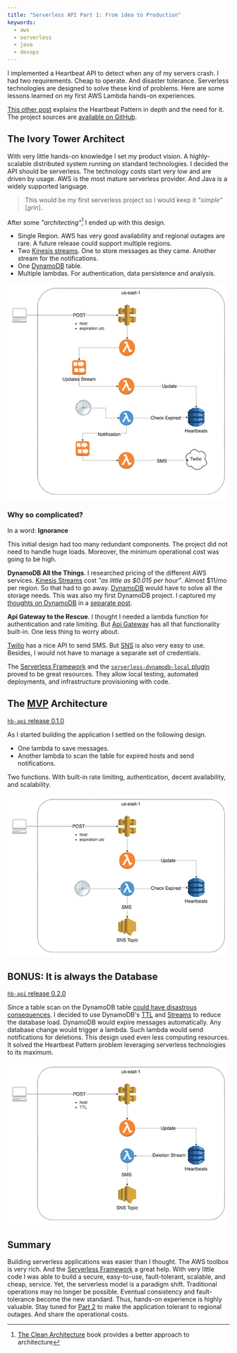 ```yaml
---
title: "Serverless API Part 1: From idea to Production"
keywords:
  - aws
  - serverless
  - java
  - devops
---
```


I implemented a Heartbeat API to detect when any of my servers crash. I had two requirements. Cheap to operate. And disaster tolerance. Serverless technologies are designed to solve these kind of problems. Here are some lessons learned on my first AWS Lambda hands-on experiences.  

[This other post](/2018/10/24/the-heartbeat-pattern/) explains the Heartbeat Pattern in depth and the need for it. The project sources are [available on GitHub](https://github.com/camilin87/hb-api).  

## The Ivory Tower Architect  

With very little hands-on knowledge I set my product vision. A highly-scalable distributed system running on standard technologies. I decided the API should be serverless. The technology costs start very low and are driven by usage. AWS is the most mature serverless provider. And Java is a widely supported language.  

> This would be my first serverless project so I would keep it _"simple"_ [_grin_].  

After some _"architecting"_[^architecture] I ended up with this design.  

- Single Region. AWS has very good availability and regional outages are rare. A future release could support multiple regions.  
- Two [Kinesis streams](https://aws.amazon.com/kinesis/data-streams/). One to store messages as they came. Another stream for the notifications.  
- One [DynamoDB](https://aws.amazon.com/dynamodb/) table.  
- Multiple lambdas. For authentication, data persistence and analysis.  

![Initial design without any hands on data](/images/serverless-api/hb-api-0.0.0-alpha.png)  

### Why so complicated?  

In a word: **Ignorance**  

This initial design had too many redundant components. The project did not need to handle huge loads. Moreover, the minimum operational cost was going to be high.  

**DynamoDB All the Things**. I researched pricing of the different AWS services. [Kinesis Streams](https://aws.amazon.com/kinesis/data-streams/) cost _"as little as $0.015 per hour"_. Almost $11/mo per region. So that had to go away. [DynamoDB](https://aws.amazon.com/dynamodb/) would have to solve all the storage needs. This was also my first DynamoDB project. I captured my [thoughts on DynamoDB](/2018/10/06/thoughts-on-dynamodb/) in a [separate post](/2018/10/06/thoughts-on-dynamodb/).  

**Api Gateway to the Rescue**. I thought I needed a lambda function for authentication and rate limiting. But [Api Gateway](https://docs.aws.amazon.com/apigateway/latest/developerguide/apigateway-control-access-to-api.html) has all that functionality built-in. One less thing to worry about.  

[Twilio](https://www.twilio.com/) has a nice API to send SMS. But [SNS](https://aws.amazon.com/sns/) is also very easy to use. Besides, I would not have to manage a separate set of credentials.  

The [Serverless Framework](https://serverless.com/) and the [`serverless-dynamodb-local` plugin](https://github.com/99xt/serverless-dynamodb-local) proved to be great resources. They allow local testing, automated deployments, and infrastructure provisioning with code.  

## The [MVP](https://en.wikipedia.org/wiki/Minimum_viable_product) Architecture  

[`hb-api` release 0.1.0](https://github.com/camilin87/hb-api/releases/tag/0.1.0)

As I started building the application I settled on the following design. 
- One lambda to save messages.  
- Another lambda to scan the table for expired hosts and send notifications.  

Two functions. With built-in rate limiting, authentication, decent availability, and scalability.   

![MVP](/images/serverless-api/hb-api-0.1.0.png)  


## BONUS: It is always the Database  

[`hb-api` release 0.2.0](https://github.com/camilin87/hb-api/releases/tag/0.1.0)

Since a table scan on the DynamoDB table [could have disastrous consequences](/2018/10/06/thoughts-on-dynamodb/). I decided to use DynamoDB's [TTL](https://docs.aws.amazon.com/amazondynamodb/latest/developerguide/TTL.html) and [Streams](https://docs.aws.amazon.com/amazondynamodb/latest/developerguide/Streams.html) to reduce the database load. DynamoDB would expire messages automatically. Any database change would trigger a lambda. Such lambda would send notifications for deletions. This design used even less computing resources. It solved the Heartbeat Pattern problem leveraging serverless technologies to its maximum.  

![Reduce DynamoDB Load with TTL](/images/serverless-api/hb-api-0.2.0.png)  

## Summary  

Building serverless applications was easier than I thought. The AWS toolbox is very rich. And the [Serverless Framework](https://serverless.com/) a great help. With very little code I was able to build a secure, easy-to-use, fault-tolerant, scalable, and cheap, service. Yet, the serverless model is a paradigm shift. Traditional operations may no longer be possible. Eventual consistency and fault-tolerance become the new standard. Thus, hands-on experience is highly valuable. Stay tuned for [Part 2](/2018/11/05/serverless-api-evolution-part-2/) to make the application tolerant to regional outages. And share the operational costs.  

[^architecture]: [The Clean Architecture](/2018/10/31/clean-architecture/) book provides a better approach to architecture  
